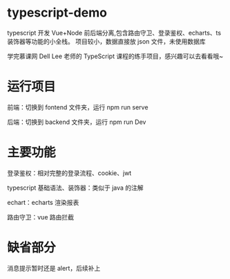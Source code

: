 # typescript-demo

typescript 开发 Vue+Node 前后端分离,包含路由守卫、登录鉴权、echarts、ts 装饰器等功能的小全栈。
项目较小，数据直接放 json 文件，未使用数据库

学完慕课网 Dell Lee 老师的 TypeScript 课程的练手项目，感兴趣可以去看看哦~

# 运行项目

前端：切换到 fontend 文件夹，运行 npm run serve

后端：切换到 backend 文件夹，运行 npm run Dev

# 主要功能

登录鉴权：相对完整的登录流程、cookie、jwt

typescript 基础语法、装饰器：类似于 java 的注解

echart：echarts 渲染报表

路由守卫：vue 路由拦截

# 缺省部分

消息提示暂时还是 alert，后续补上
